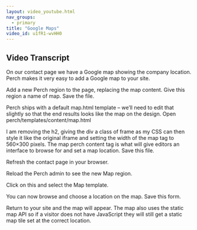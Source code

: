 ```yaml
---
layout: video_youtube.html
nav_groups:
  - primary
title: "Google Maps"
video_id: u1fR1-wvHH0
---
```

## Video Transcript

On our contact page we have a Google map showing the company location. Perch makes it very easy to add a Google map to your site.

Add a new Perch region to the page, replacing the map content. Give this region a name of map. Save the file.

Perch ships with a default map.html template – we’ll need to edit that slightly so that the end results looks like the map on the design. Open perch/templates/content/map.html

I am removing the h2, giving the div a class of frame as my CSS can then style it like the original iframe and setting the width of the map tag to 560×300 pixels. The map perch content tag is what will give editors an interface to browse for and set a map location. Save this file.

Refresh the contact page in your browser.

Reload the Perch admin to see the new Map region.

Click on this and select the Map template.

You can now browse and choose a location on the map. Save this form.

Return to your site and the map will appear. The map also uses the static map API so if a visitor does not have JavaScript they will still get a static map tile set at the correct location.